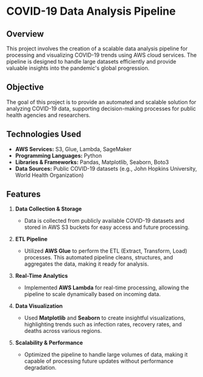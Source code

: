 
# COVID-19 Data Analysis Pipeline

## Overview
This project involves the creation of a scalable data analysis pipeline for processing and visualizing COVID-19 trends using AWS cloud services. The pipeline is designed to handle large datasets efficiently and provide valuable insights into the pandemic's global progression.

## Objective
The goal of this project is to provide an automated and scalable solution for analyzing COVID-19 data, supporting decision-making processes for public health agencies and researchers.

## Technologies Used
- **AWS Services:** S3, Glue, Lambda, SageMaker
- **Programming Languages:** Python
- **Libraries & Frameworks:** Pandas, Matplotlib, Seaborn, Boto3
- **Data Sources:** Public COVID-19 datasets (e.g., John Hopkins University, World Health Organization)

## Features
1. **Data Collection & Storage**  
   - Data is collected from publicly available COVID-19 datasets and stored in AWS S3 buckets for easy access and future processing.

2. **ETL Pipeline**  
   - Utilized **AWS Glue** to perform the ETL (Extract, Transform, Load) processes. This automated pipeline cleans, structures, and aggregates the data, making it ready for analysis.

3. **Real-Time Analytics**  
   - Implemented **AWS Lambda** for real-time processing, allowing the pipeline to scale dynamically based on incoming data.

4. **Data Visualization**  
   - Used **Matplotlib** and **Seaborn** to create insightful visualizations, highlighting trends such as infection rates, recovery rates, and deaths across various regions.

5. **Scalability & Performance**  
   - Optimized the pipeline to handle large volumes of data, making it capable of processing future updates without performance degradation.

